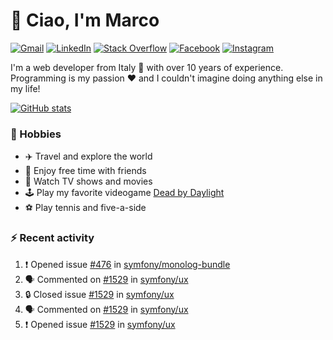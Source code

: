 # 👋 Ciao, I'm Marco

[![Gmail](https://img.shields.io/badge/Gmail-%23BB001B?style=flat-square&logo=gmail&logoColor=white)](mailto:gremo1982@gmail.com)
[![LinkedIn](https://img.shields.io/badge/LinkedIn-%230e76a8?style=flat-square&logo=linkedin)](https://www.linkedin.com/in/marco-polichetti)
[![Stack Overflow](https://img.shields.io/stackexchange/stackoverflow/r/220180?style=flat&logo=stackoverflow&label=Stack%20Overflow&color=%23F47F24)](https://stackoverflow.com/users/220180)
[![Facebook](https://img.shields.io/badge/-Facebook-%234267B2?style=flat-square&logo=facebook&logoColor=white)](https://www.facebook.com/marco.poliketti)
[![Instagram](https://img.shields.io/badge/-Instagram-%23C13584?style=flat-square&logo=instagram&logoColor=white)](https://www.instagram.com/marco.gremo)

I'm a web developer from Italy 🍕 with over 10 years of experience. Programming is my passion ❤️ and I couldn't imagine doing anything else in my life!

[![GitHub stats](https://github-readme-stats.vercel.app/api?username=gremo&show_icons=true&rank_icon=github&theme=transparent)](https://github.com/anuraghazra/github-readme-stats)

### 📅 Hobbies

- ✈️ Travel and explore the world
- 🍻 Enjoy free time with friends
- 🎥 Watch TV shows and movies
- 🕹️ Play my favorite videogame [Dead by Daylight](https://deadbydaylight.com)
- ⚽ Play tennis and five-a-side

### ⚡ Recent activity

<!--START_SECTION:activity-->
1. ❗ Opened issue [#476](https://github.com/symfony/monolog-bundle/issues/476) in [symfony/monolog-bundle](https://github.com/symfony/monolog-bundle)
2. 🗣 Commented on [#1529](https://github.com/symfony/ux/issues/1529#issuecomment-1956785305) in [symfony/ux](https://github.com/symfony/ux)
3. 🔒 Closed issue [#1529](https://github.com/symfony/ux/issues/1529) in [symfony/ux](https://github.com/symfony/ux)
4. 🗣 Commented on [#1529](https://github.com/symfony/ux/issues/1529#issuecomment-1956725377) in [symfony/ux](https://github.com/symfony/ux)
5. ❗ Opened issue [#1529](https://github.com/symfony/ux/issues/1529) in [symfony/ux](https://github.com/symfony/ux)
<!--END_SECTION:activity-->
